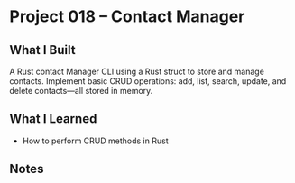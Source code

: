 # Project 018 – Contact Manager

## What I Built
A Rust contact Manager CLI using a Rust struct to store and manage contacts. Implement basic CRUD operations: add, list, search, update, and delete contacts—all stored in memory.

## What I Learned
- How to perform CRUD methods in Rust

## Notes


    










